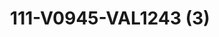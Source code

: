 ---
title: 111-V0945-VAL1243 (3)
image: 111-V0945-VAL1243 (3).jpg
brand: outlet-sposa
layout: vestito
---